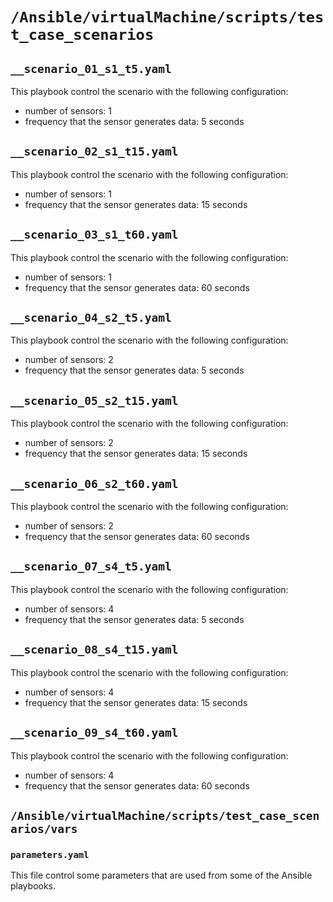 # ```/Ansible/virtualMachine/scripts/test_case_scenarios```

## ```__scenario_01_s1_t5.yaml```

This playbook control the scenario with the following configuration:

- number of sensors: 1
- frequency that the sensor generates data: 5 seconds

## ```__scenario_02_s1_t15.yaml```

This playbook control the scenario with the following configuration:

- number of sensors: 1
- frequency that the sensor generates data: 15 seconds

## ```__scenario_03_s1_t60.yaml```

This playbook control the scenario with the following configuration:

- number of sensors: 1
- frequency that the sensor generates data: 60 seconds

## ```__scenario_04_s2_t5.yaml```

This playbook control the scenario with the following configuration:

- number of sensors: 2
- frequency that the sensor generates data: 5 seconds

## ```__scenario_05_s2_t15.yaml```

This playbook control the scenario with the following configuration:

- number of sensors: 2
- frequency that the sensor generates data: 15 seconds

## ```__scenario_06_s2_t60.yaml```

This playbook control the scenario with the following configuration:

- number of sensors: 2
- frequency that the sensor generates data: 60 seconds

## ```__scenario_07_s4_t5.yaml```

This playbook control the scenario with the following configuration:

- number of sensors: 4
- frequency that the sensor generates data: 5 seconds

## ```__scenario_08_s4_t15.yaml```

This playbook control the scenario with the following configuration:

- number of sensors: 4
- frequency that the sensor generates data: 15 seconds

## ```__scenario_09_s4_t60.yaml```

This playbook control the scenario with the following configuration:

- number of sensors: 4
- frequency that the sensor generates data: 60 seconds

## ```/Ansible/virtualMachine/scripts/test_case_scenarios/vars```

### ```parameters.yaml```

This file control some parameters that are used from some of the Ansible playbooks.
